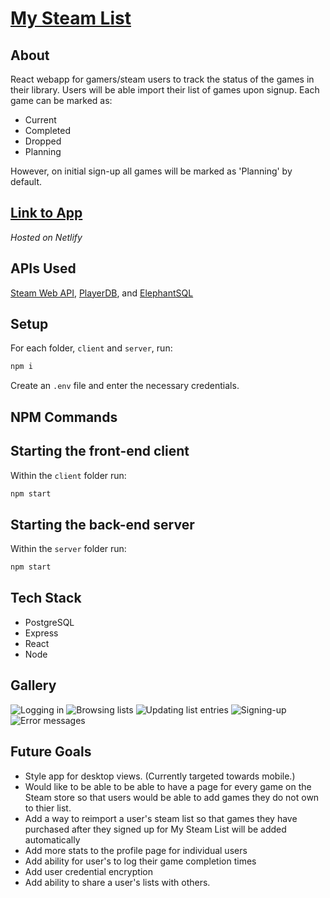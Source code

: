 # [My Steam List](https://my-steam-list.netlify.app/)



## About

React webapp for gamers/steam users to track the status of the games in their library. Users will be able import their list of games upon signup. Each game can be marked as:
  - Current
  - Completed
  - Dropped
  - Planning

However, on initial sign-up all games will be marked as 'Planning' by default.

## [Link to App](https://my-steam-list.netlify.app/)
*Hosted on Netlify*

## APIs Used
[Steam Web API](https://steamcommunity.com/dev), [PlayerDB](https://playerdb.co/), and [ElephantSQL](https://www.elephantsql.com/)

## Setup

For each folder, ```client``` and ```server```, run:
```sh
npm i
```

Create an `.env` file and enter the necessary credentials.

## NPM Commands
## Starting the front-end client

Within the ``client`` folder run:
```sh
npm start
```

## Starting the back-end server
Within the ``server`` folder run:
```sh
npm start
```

## Tech Stack
- PostgreSQL
- Express
- React
- Node

## Gallery
![Logging in](https://github.com/Enired/my-steam/blob/master/docs/demonstration-gallery/login.gif)
![Browsing lists](https://github.com/Enired/my-steam/blob/master/docs/demonstration-gallery/browsing-lists.gif)
![Updating list entries](https://github.com/Enired/my-steam/blob/master/docs/demonstration-gallery/updating-list-items.gif)
![Signing-up](https://github.com/Enired/my-steam/blob/master/docs/demonstration-gallery/new-user-signup.gif)
![Error messages](https://github.com/Enired/my-steam/blob/master/docs/demonstration-gallery/error-messages-and-misc.gif)




## Future Goals
  - Style app for desktop views. (Currently targeted towards mobile.)
  - Would like to be able to be able to have a page for every game on the Steam store so that users would be able to add games they do not own to thier list.
  - Add a way to reimport a user's steam list so that games they have purchased after they signed up for My Steam List will be added automatically
  - Add more stats to the profile page for individual users
  - Add ability for user's to log their game completion times
  - Add user credential encryption
  - Add ability to share a user's lists with others.

